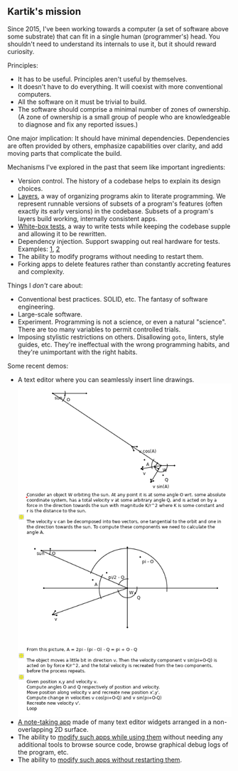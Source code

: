## Kartik's mission

Since 2015, I've been working towards a computer (a set of software above some
substrate) that can fit in a single human (programmer's) head. You shouldn't
need to understand its internals to use it, but it should reward curiosity.

Principles:
* It has to be useful. Principles aren't useful by themselves.
* It doesn't have to do everything. It will coexist with more conventional
  computers.
* All the software on it must be trivial to build.
* The software should comprise a minimal number of zones of ownership. (A zone
  of ownership is a small group of people who are knowledgeable to diagnose
  and fix any reported issues.)

One major implication: It should have minimal dependencies. Dependencies are
often provided by others, emphasize capabilities over clarity, and add moving
parts that complicate the build.

Mechanisms I've explored in the past that seem like important ingredients:
* Version control. The history of a codebase helps to explain its design
  choices.
* [Layers](http://akkartik.name/post/wart-layers), a way of organizing
  programs akin to literate programming. We represent runnable versions of
  subsets of a program's features (often exactly its early versions) in the
  codebase. Subsets of a program's layers build working, internally consistent
  apps.
* [White-box tests](http://akkartik.name/post/tracing-tests), a way to write
  tests while keeping the codebase supple and allowing it to be rewritten.
* Dependency injection. Support swapping out real hardware for tests.
  Examples: [1](https://github.com/akkartik/mu1#readme), [2](https://github.com/akkartik/lines.love/blob/main/app.lua)
* The ability to modify programs without needing to restart them.
* Forking apps to delete features rather than constantly accreting features
  and complexity.

Things I _don't_ care about:
* Conventional best practices. SOLID, etc. The fantasy of software engineering.
* Large-scale software.
* Experiment. Programming is not a science, or even a natural "science". There
  are too many variables to permit controlled trials.
* Imposing stylistic restrictions on others. Disallowing `goto`, linters,
  style guides, etc. They're ineffectual with the wrong programming habits,
  and they're unimportant with the right habits.

Some recent demos:
* A text editor where you can seamlessly insert line drawings.
  ![screenshot of a text editor with text and drawings](assets/gravity.png)
* [A note-taking app](pensieve.md) made of many text editor widgets arranged
  in a non-overlapping 2D surface.
* The ability to [modify such apps while using them](https://merveilles.town/@akkartik/108933336531898243)
  without needing any additional tools to browse source code, browse graphical
  debug logs of the program, etc.
* The ability to [modify such apps without restarting them](https://spectra.video/w/wkDB5fsjBNBbsqKXGhGzwT).

